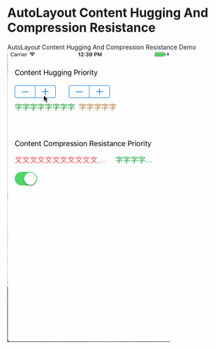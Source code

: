 # AutoLayout Content Hugging And Compression Resistance
AutoLayout Content Hugging And Compression Resistance Demo
![](https://github.com/lizelu/AutoLayoutContentHuggingAndCompressionResistance/blob/master/AutoLayout.gif)
